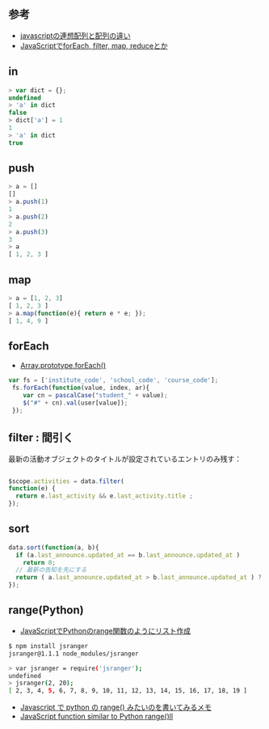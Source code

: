 ## 参考

- [javascriptの連想配列と配列の違い](http://qiita.com/katsukii/items/168bee174073ae7ec7e4)
- [JavaScriptでforEach, filter, map, reduceとか](http://qiita.com/itagakishintaro/items/29e301f3125760b81302)

## in

~~~js
> var dict = {};
undefined
> 'a' in dict
false
> dict['a'] = 1
1
> 'a' in dict
true
~~~

## push

~~~js
> a = []
[]
> a.push(1)
1
> a.push(2)
2
> a.push(3)
3
> a
[ 1, 2, 3 ]

~~~

## map

~~~js
> a = [1, 2, 3]
[ 1, 2, 3 ]
> a.map(function(e){ return e * e; });
[ 1, 4, 9 ]
~~~

## forEach

- [Array.prototype.forEach()](https://developer.mozilla.org/ja/docs/Web/JavaScript/Reference/Global_Objects/Array/forEach)

~~~js
var fs = ['institute_code', 'school_code', 'course_code'];
 fs.forEach(function(value, index, ar){
    var cn = pascalCase("student_" + value);   
    $("#" + cn).val(user[value]);
 });
~~~

## filter : 間引く

最新の活動オブジェクトのタイトルが設定されているエントリのみ残す：

~~~js

$scope.activities = data.filter(
function(e) {
  return e.last_activity && e.last_activity.title ;
});
~~~

## sort

~~~js
data.sort(function(a, b){
  if (a.last_announce.updated_at == b.last_announce.updated_at )
    return 0;
  // 最新の告知を先にする
  return ( a.last_announce.updated_at > b.last_announce.updated_at ) ? -1 : 1;
});
~~~

## range(Python)

- [JavaScriptでPythonのrange関数のようにリスト作成](http://qiita.com/zuzu/items/d2befdb1e02506d11513)

~~~bash
$ npm install jsranger
jsranger@1.1.1 node_modules/jsranger
~~~

~~~bash
> var jsranger = require('jsranger');
undefined
> jsranger(2, 20);
[ 2, 3, 4, 5, 6, 7, 8, 9, 10, 11, 12, 13, 14, 15, 16, 17, 18, 19 ]
~~~

- [Javascript で python の range() みたいのを書いてみるメモ](http://cortyuming.hateblo.jp/entry/20131223/p2)
- [JavaScript function similar to Python range()ll](http://stackoverflow.com/questions/8273047/javascript-function-similar-to-python-range/8273091#8273091)
